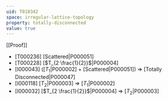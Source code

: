 ```yaml
---
uid: T018342
space: irregular-lattice-topology
property: totally-disconnected
value: true
---
```

[[Proof]]

* [T000236] [Scattered|P000051]
* [T000228] [$T_{2 \frac{1}{2}}$|P000004]
* [I000043] ([$T_1$|P000002] + [Scattered|P000051]) => [Totally Disconnected|P000047]
* [I000118] [$T_2$|P000003] => [$T_1$|P000002]
* [I000032] [$T_{2 \frac{1}{2}}$|P000004] => [$T_2$|P000003]

